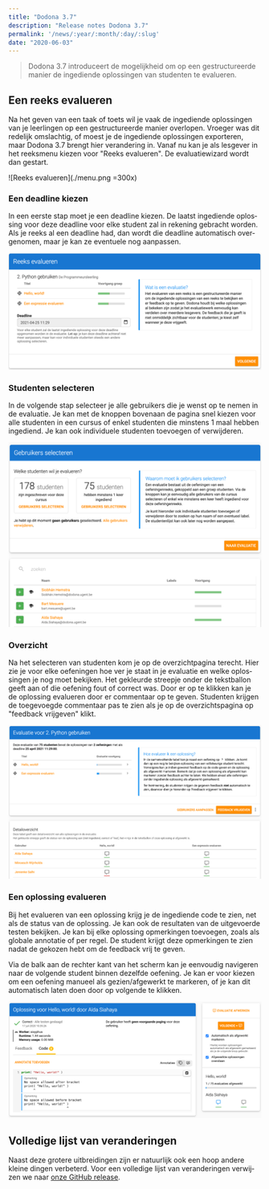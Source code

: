 ```yaml
---
title: "Dodona 3.7"
description: "Release notes Dodona 3.7"
permalink: '/news/:year/:month/:day/:slug'
date: "2020-06-03"
---
```


<NewsHeader :title="$frontmatter.title" :date="$frontmatter.date" lang="nl" />

> Dodona 3.7 introduceert de mogelijkheid om op een gestructureerde manier de ingediende oplossingen van studenten te evalueren.

## Een reeks evalueren

Na het geven van een taak of toets wil je vaak de ingediende oplossingen van je leerlingen op een gestructureerde manier overlopen. Vroeger was dit redelijk omslachtig, of moest je de ingediende oplossingen exporteren, maar Dodona 3.7 brengt hier verandering in. Vanaf nu kan je als lesgever in het reeksmenu kiezen voor "Reeks evalueren". De evaluatiewizard wordt dan gestart.

![Reeks evalueren](./menu.png =300x)

### Een deadline kiezen
In een eerste stap moet je een deadline kiezen. De laatst ingediende oplossing voor deze deadline voor elke student zal in rekening gebracht worden. Als je reeks al een deadline had, dan wordt die deadline automatisch overgenomen, maar je kan ze eventuele nog aanpassen.

![Een deadline kiezen](./deadline.png)

### Studenten selecteren
In de volgende stap selecteer je alle gebruikers die je wenst op te nemen in de evaluatie. Je kan met de knoppen bovenaan de pagina snel kiezen voor alle studenten in een cursus of enkel studenten die minstens 1 maal hebben ingediend. Je kan ook individuele studenten toevoegen of verwijderen.

![Studenten selecteren](./students.png)

### Overzicht
Na het selecteren van studenten kom je op de overzichtpagina terecht. Hier zie je voor elke oefeningen hoe ver je staat in je evaluatie en welke oplossingen je nog moet bekijken. Het gekleurde streepje onder de tekstballon geeft aan of die oefening fout of correct was. Door er op te klikken kan je de oplossing evalueren door er commentaar op te geven. Studenten krijgen de toegevoegde commentaar pas te zien als je op de overzichtspagina op "feedback vrijgeven" klikt.

![Overzicht](./overzicht.png)

### Een oplossing evalueren
Bij het evalueren van een oplossing krijg je de ingediende code te zien, net als de status van de oplossing. Je kan ook de resultaten van de uitgevoerde testen bekijken. Je kan bij elke oplossing opmerkingen toevoegen, zoals als globale annotatie of per regel. De student krijgt deze opmerkingen te zien nadat de gekozen hebt om de feedback vrij te geven.

Via de balk aan de rechter kant van het scherm kan je eenvoudig navigeren naar de volgende student binnen dezelfde oefening. Je kan er voor kiezen om een oefening manueel als gezien/afgewerkt te markeren, of je kan dit automatisch laten doen door op volgende te klikken.

![Een oplossing evalueren](./evalueer.png)

## Volledige lijst van veranderingen

Naast deze grotere uitbreidingen zijn er natuurlijk ook een hoop andere kleine dingen verbeterd. Voor een volledige lijst van veranderingen verwijzen we naar [onze GitHub release](https://github.com/dodona-edu/dodona/releases/tag/3.7).